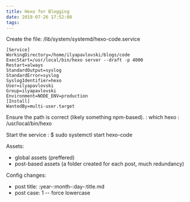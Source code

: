 ```yaml
---
title: Hexo for Blogging
date: 2019-07-26 17:52:08
tags:
---
```


Create the file: /lib/system/systemd/hexo-code.service

```
[Service]
WorkingDirectory=/home/ilyapavlovski/blogs/code
ExecStart=/usr/local/bin/hexo server --draft -p 4000
Restart=always
StandardOutput=syslog
StandardError=syslog
SyslogIdentifier=hexo
User=ilyapavlovski
Group=ilyapavlovski
Environment=NODE_ENV=production
[Install]
WantedBy=multi-user.target
```

Ensure the path is correct (likely something npm-based).
: which hexo
: /usr/local/bin/hexo

Start the service
: $ sudo systemctl start hexo-code

Assets:
- global assets (preffered)
- post-based assets (a folder created for each post, much redundancy)

Config changes:
- post title: :year-:month-:day-:title.md 
- post case: 1 -- force lowercase

